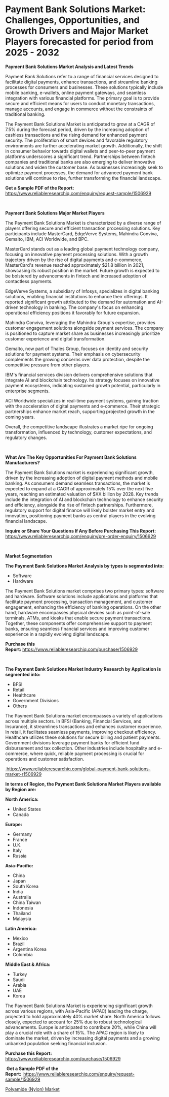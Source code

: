 <p><h1>Payment Bank Solutions Market: Challenges, Opportunities, and Growth Drivers and Major Market Players forecasted for period from 2025 - 2032</h1></p><p><strong>Payment Bank Solutions Market Analysis and Latest Trends</strong></p>
<p><p>Payment Bank Solutions refer to a range of financial services designed to facilitate digital payments, enhance transactions, and streamline banking processes for consumers and businesses. These solutions typically include mobile banking, e-wallets, online payment gateways, and seamless integration with various financial platforms. The primary goal is to provide secure and efficient means for users to conduct monetary transactions, manage accounts, and engage in commerce without the constraints of traditional banking.</p><p>The Payment Bank Solutions Market is anticipated to grow at a CAGR of 7.5% during the forecast period, driven by the increasing adoption of cashless transactions and the rising demand for enhanced payment security. The proliferation of smart devices and favorable regulatory environments are further accelerating market growth. Additionally, the shift in consumer behavior towards digital wallets and peer-to-peer payment platforms underscores a significant trend. Partnerships between fintech companies and traditional banks are also emerging to deliver innovative solutions and widen the customer base. As businesses increasingly seek to optimize payment processes, the demand for advanced payment bank solutions will continue to rise, further transforming the financial landscape.</p></p>
<p><strong>Get a Sample PDF of the Report:&nbsp;</strong> <a href="https://www.reliableresearchiq.com/enquiry/request-sample/1506929?utm_campaign=2927&utm_medium=2&utm_source=Github&utm_content=ia&utm_term=23032025&utm_id=payment-bank-solutions">https://www.reliableresearchiq.com/enquiry/request-sample/1506929</a></p>
<p>&nbsp;</p>
<p><strong>Payment Bank Solutions Major Market Players</strong></p>
<p><p>The Payment Bank Solutions Market is characterized by a diverse range of players offering secure and efficient transaction processing solutions. Key participants include MasterCard, EdgeVerve Systems, Mahindra Conviva, Gemalto, IBM, ACI Worldwide, and BPC. </p><p>MasterCard stands out as a leading global payment technology company, focusing on innovative payment processing solutions. With a growth trajectory driven by the rise of digital payments and e-commerce, MasterCard's revenue reached approximately $21.8 billion in 2021, showcasing its robust position in the market. Future growth is expected to be bolstered by advancements in fintech and increased adoption of contactless payments.</p><p>EdgeVerve Systems, a subsidiary of Infosys, specializes in digital banking solutions, enabling financial institutions to enhance their offerings. It reported significant growth attributed to the demand for automation and AI-driven technology in banking. The company's focus on enhancing operational efficiency positions it favorably for future expansion.</p><p>Mahindra Conviva, leveraging the Mahindra Group's expertise, provides customer engagement solutions alongside payment services. The company is positioned to capture market share as businesses increasingly prioritize customer experience and digital transformation.</p><p>Gemalto, now part of Thales Group, focuses on identity and security solutions for payment systems. Their emphasis on cybersecurity complements the growing concerns over data protection, despite the competitive pressure from other players.</p><p>IBM's financial services division delivers comprehensive solutions that integrate AI and blockchain technology. Its strategy focuses on innovative payment ecosystems, indicating sustained growth potential, particularly in enterprise segments.</p><p>ACI Worldwide specializes in real-time payment systems, gaining traction with the acceleration of digital payments and e-commerce. Their strategic partnerships enhance market reach, supporting projected growth in the coming years.</p><p>Overall, the competitive landscape illustrates a market ripe for ongoing transformation, influenced by technology, customer expectations, and regulatory changes.</p></p>
<p>&nbsp;</p>
<p><strong>What Are The Key Opportunities For Payment Bank Solutions Manufacturers?</strong></p>
<p><p>The Payment Bank Solutions market is experiencing significant growth, driven by the increasing adoption of digital payment methods and mobile banking. As consumers demand seamless transactions, the market is expected to expand at a CAGR of approximately 15% over the next five years, reaching an estimated valuation of $XX billion by 2028. Key trends include the integration of AI and blockchain technology to enhance security and efficiency, alongside the rise of fintech partnerships. Furthermore, regulatory support for digital finance will likely bolster market entry and innovation, positioning payment banks as central players in the evolving financial landscape.</p></p>
<p><strong>Inquire or Share Your Questions If Any Before Purchasing This Report:</strong> <a href="https://www.reliableresearchiq.com/enquiry/pre-order-enquiry/1506929?utm_campaign=2927&utm_medium=2&utm_source=Github&utm_content=ia&utm_term=23032025&utm_id=payment-bank-solutions">https://www.reliableresearchiq.com/enquiry/pre-order-enquiry/1506929</a></p>
<p>&nbsp;</p>
<p><strong>Market Segmentation</strong></p>
<p><strong>The Payment Bank Solutions Market Analysis by types is segmented into:</strong></p>
<p><ul><li>Software</li><li>Hardware</li></ul></p>
<p><p>The Payment Bank Solutions market comprises two primary types: software and hardware. Software solutions include applications and platforms that facilitate payment processing, transaction management, and customer engagement, enhancing the efficiency of banking operations. On the other hand, hardware encompasses physical devices such as point-of-sale terminals, ATMs, and kiosks that enable secure payment transactions. Together, these components offer comprehensive support to payment banks, ensuring seamless financial services and improving customer experience in a rapidly evolving digital landscape.</p></p>
<p><strong>Purchase this Report:&nbsp;</strong><a href="https://www.reliableresearchiq.com/purchase/1506929?utm_campaign=2927&utm_medium=2&utm_source=Github&utm_content=ia&utm_term=23032025&utm_id=payment-bank-solutions">https://www.reliableresearchiq.com/purchase/1506929</a></p>
<p>&nbsp;</p>
<p><strong>The Payment Bank Solutions Market Industry Research by Application is segmented into:</strong></p>
<p><ul><li>BFSI</li><li>Retail</li><li>Healthcare</li><li>Government Divisions</li><li>Others</li></ul></p>
<p><p>The Payment Bank Solutions market encompasses a variety of applications across multiple sectors. In BFSI (Banking, Financial Services, and Insurance), it streamlines transactions and enhances customer experience. In retail, it facilitates seamless payments, improving checkout efficiency. Healthcare utilizes these solutions for secure billing and patient payments. Government divisions leverage payment banks for efficient fund disbursement and tax collection. Other industries include hospitality and e-commerce, where quick, reliable payment processing is crucial for operations and customer satisfaction.</p></p>
<p><a href="https://www.reliableresearchiq.com/global-payment-bank-solutions-market-r1506929?utm_campaign=2927&utm_medium=2&utm_source=Github&utm_content=ia&utm_term=23032025&utm_id=payment-bank-solutions">&nbsp;https://www.reliableresearchiq.com/global-payment-bank-solutions-market-r1506929</a></p>
<p><strong>In terms of Region, the Payment Bank Solutions Market Players available by Region are:</strong></p>
<p>
    <p> <strong> North America: </strong>
        <ul>
            <li>United States</li>
            <li>Canada</li>
        </ul>
        </p> 
    <p> <strong> Europe: </strong>
        <ul>
            <li>Germany</li>
            <li>France</li>
            <li>U.K.</li>
            <li>Italy</li>
            <li>Russia</li>
        </ul>
        </p> 
    <p> <strong> Asia-Pacific: </strong>
        <ul>
            <li>China</li>
            <li>Japan</li>
            <li>South Korea</li>
            <li>India</li>
            <li>Australia</li>
            <li>China Taiwan</li>
            <li>Indonesia</li>
            <li>Thailand</li>
            <li>Malaysia</li>
        </ul>
        </p> 
    <p> <strong> Latin America: </strong>
        <ul>
            <li>Mexico</li>
            <li>Brazil</li>
            <li>Argentina Korea</li>
            <li>Colombia</li>
        </ul>
        </p> 
    <p> <strong> Middle East & Africa: </strong>
        <ul>
            <li>Turkey</li>
            <li>Saudi</li>
            <li>Arabia</li>
            <li>UAE</li>
            <li>Korea</li>
        </ul>
    </p>
    </p>
<p><p>The Payment Bank Solutions Market is experiencing significant growth across various regions, with Asia-Pacific (APAC) leading the charge, projected to hold approximately 40% market share. North America follows closely, expected to account for 25% due to robust technological advancements. Europe is anticipated to contribute 20%, while China will play a crucial role with a share of 15%. The APAC region is likely to dominate the market, driven by increasing digital payments and a growing unbanked population seeking financial inclusion.</p></p>
<p><strong>Purchase this Report: </strong><a href="https://www.reliableresearchiq.com/purchase/1506929?utm_campaign=2927&utm_medium=2&utm_source=Github&utm_content=ia&utm_term=23032025&utm_id=payment-bank-solutions">https://www.reliableresearchiq.com/purchase/1506929</a></p>
<p>&nbsp;<strong>Get a Sample PDF of the Report:&nbsp;&nbsp;</strong><a href="https://www.reliableresearchiq.com/enquiry/request-sample/1506929?utm_campaign=2927&utm_medium=2&utm_source=Github&utm_content=ia&utm_term=23032025&utm_id=payment-bank-solutions">https://www.reliableresearchiq.com/enquiry/request-sample/1506929</a></p>
<p><strong></strong></p>
<p><p><a href="https://github.com/djarixneoza/Market-Research-Report-List-1/blob/main/polyamide-nylon-market.md?utm_campaign=2927&utm_medium=2&utm_source=Github&utm_content=ia&utm_term=23032025&utm_id=payment-bank-solutions">Polyamide (Nylon) Market</a></p></p>